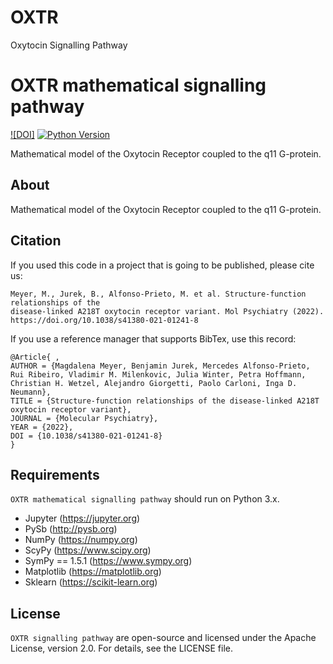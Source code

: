 # OXTR
Oxytocin Signalling Pathway

# OXTR mathematical signalling pathway


[![DOI]](https://doi.org/10.1038/s41380-021-01241-8)
[![Python Version](https://img.shields.io/badge/python-3-lightgrey.svg)](https://python.org)

Mathematical model of the Oxytocin Receptor coupled to the q11 G-protein.


## About
Mathematical model of the Oxytocin Receptor coupled to the q11 G-protein.


## Citation
If you used this code in a project that is going to be published, please cite us:

```
Meyer, M., Jurek, B., Alfonso-Prieto, M. et al. Structure-function relationships of the 
disease-linked A218T oxytocin receptor variant. Mol Psychiatry (2022). 
https://doi.org/10.1038/s41380-021-01241-8
```

If you use a reference manager that supports BibTex, use this record:
```
@Article{ ,
AUTHOR = {Magdalena Meyer, Benjamin Jurek, Mercedes Alfonso-Prieto, Rui Ribeiro, Vladimir M. Milenkovic, Julia Winter, Petra Hoffmann, Christian H. Wetzel, Alejandro Giorgetti, Paolo Carloni, Inga D. Neumann},
TITLE = {Structure-function relationships of the disease-linked A218T oxytocin receptor variant},
JOURNAL = {Molecular Psychiatry},
YEAR = {2022},
DOI = {10.1038/s41380-021-01241-8}
}
```

## Requirements
`OXTR mathematical signalling pathway` should run on Python 3.x.

  * Jupyter (https://jupyter.org)
* PySb (http://pysb.org)
* NumPy (https://numpy.org)
* ScyPy (https://www.scipy.org)
* SymPy == 1.5.1 (https://www.sympy.org)
* Matplotlib (https://matplotlib.org)
* Sklearn (https://scikit-learn.org)


## License
`OXTR signalling pathway` are open-source and licensed under the  Apache License, version 2.0.
For details, see the LICENSE file.
